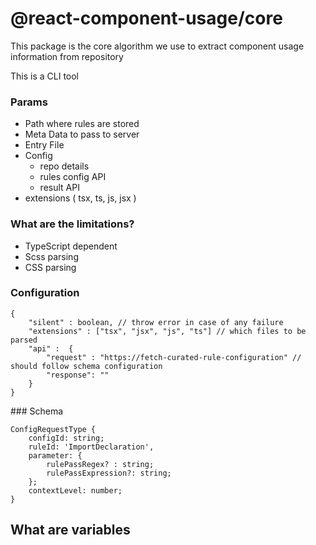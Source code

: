 # @react-component-usage/core

This package is the core algorithm we use to extract component usage information from repository

This is a CLI tool

### Params

- Path where rules are stored
- Meta Data to pass to server
- Entry File
- Config 
    - repo details
    - rules config API
    - result API
- extensions ( tsx, ts, js, jsx )

### What are the limitations?

- TypeScript dependent
- Scss parsing
- CSS parsing


### Configuration 

```
{
    "silent" : boolean, // throw error in case of any failure
    "extensions" : ["tsx", "jsx", "js", "ts"] // which files to be parsed
    "api" :  {
        "request" : "https://fetch-curated-rule-configuration" // should follow schema configuration
        "response": ""
    }
}

```


### Schema

```
ConfigRequestType {
    configId: string;
    ruleId: 'ImportDeclaration',
    parameter: {
        rulePassRegex? : string;
        rulePassExpression?: string;
    };
    contextLevel: number;
}

```


## What are variables




